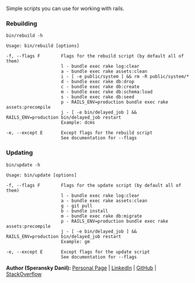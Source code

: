 Simple scripts you can use for working with rails.

### Rebuilding

    bin/rebuild -h

    Usage: bin/rebuild [options]

    -f, --flags F        Flags for the rebuild script (by default all of them)
                         l - bundle exec rake log:clear
                         a - bundle exec rake assets:clean
                         i - [ -e public/system ] && rm -R public/system/*
                         d - bundle exec rake db:drop
                         c - bundle exec rake db:create
                         m - bundle exec rake db:schema:load
                         s - bundle exec rake db:seed
                         p - RAILS_ENV=production bundle exec rake assets:precompile
                         j - [ -e bin/delayed_job ] && RAILS_ENV=production bin/delayed_job restart
                         Example: dcms

    -e, --except E       Except flags for the rebuild script
                         See documentation for --flags

### Updating

    bin/update -h

    Usage: bin/update [options]

    -f, --flags F        Flags for the update script (by default all of them)
                         l - bundle exec rake log:clear
                         a - bundle exec rake assets:clean
                         g - git pull
                         b - bundle install
                         m - bundle exec rake db:migrate
                         p - RAILS_ENV=production bundle exec rake assets:precompile
                         j - [ -e bin/delayed_job ] && RAILS_ENV=production bin/delayed_job restart
                         Example: gm

    -e, --except E       Except flags for the update script
                         See documentation for --flags

**Author (Speransky Danil):**
[Personal Page](http://dsperansky.info) |
[LinkedIn](http://ru.linkedin.com/in/speranskydanil/en) |
[GitHub](https://github.com/speranskydanil?tab=repositories) |
[StackOverflow](http://stackoverflow.com/users/1550807/speransky-danil)

